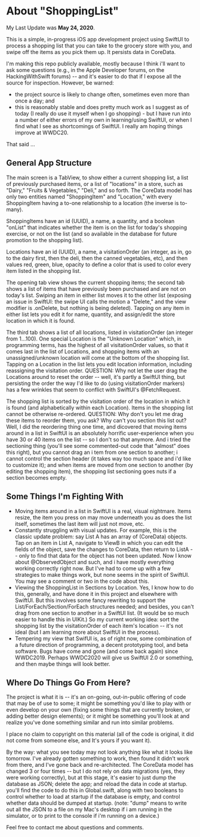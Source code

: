 #  About "ShoppingList"

My Last Update was **May 24, 2020**.

This is a simple, in-progress iOS app development project using SwiftUI to process a shopping list that you can take to the grocery store with you, and swipe off the items as you pick them up.  It persists data in CoreData.

I'm making this repo publicly available, mostly because I think i'll want to ask some questions (e.g., in the Apple Developer forums, on the HackingWithSwift forums) -- and it's easier to do that if I expose all the source for inspection.  However, be warned: 

* the project source is likely to change often, sometimes even more than once a day; and 
* this is reasonably stable and does pretty much work as I suggest as of today (I really do use it myself when I go shopping) - but I have run into a number of either errors of my own in learning/using SwiftUI, or when I find what I see as shortcomings of SwiftUI.  I really am hoping things improve at WWDC20.

That said ...

## General App Structure

The main screen is a TabView, to show either a current shopping list, a list of previously purchased items, or a list of "locations" in a store, such as "Dairy," "Fruits & Vegetables," "Deli," and so forth.  The CoreData model has only two entities named "ShoppingItem" and "Location," with every ShoppingItem having a to-one relationship to a location (the inverse is to-many).

ShoppingItems have an id (UUID), a name, a quantity, and a boolean "onList" that indicates whether the item is on the list for today's shopping exercise, or not on the list (and so available in the database for future promotion to the shopping list).  

Locations have an id (UUID), a name, a visitationOrder (an integer, as in, go to the dairy first, then the deli, then the canned vegetables, etc), and then values red, green, blue, opacity to define a color that is used to color every item listed in the shopping list.

The opening tab view shows the current shopping items; the second tab shows a list of items that have previously been purchased and are not on today's list.  Swiping an item in either list moves it to the other list (exposing an issue in SwiftUI: the swipe UI calls the motion a "Delete," and the view modifier is .onDelete, but nothing is being deleted).  Tapping on any item in either list lets you edit it for name, quantity, and assign/edit the store location in which it is found.

The third tab shows a list of all locations, listed in visitationOrder (an integer from 1...100).  One special Location is the "Unknown Location" which, in programming terms, has the highest of all visitationOrder values, so that it comes last in the list of Locations, and shopping items with an unassigned/unknown location will come at the bottom of the shopping list.  Tapping on a Location in the list lets you edit location information, including reassigning the visitation order. QUESTION: Why not let the user drag the Locations around to reset the order -- well, it's partly a SwiftUI thing, but persisting the order the way I'd like to do (using visitationOrder markers) has a few wrinkles that seem to conflict with SwiftUI's @FetchRequest.

The shopping list is sorted by the visitation order of the location in which it is found (and alphabetically within each Location).  Items in the shopping list cannot be otherwise re-ordered.  QUESTION: Why don't you let me drag these items to reorder them, you ask?  Why can't you section this list out? Well, I did the reordering thing one time, and dicovered that moving items around in a list in SwiftUI is an absolutely horrific user-experience when you have 30 or 40 items on the list -- so I don't so that anymore.  And i tried the sectioning thing (you'll see some commented-out code that "almost" does this right), but you cannot drag an i tem from one section to another; i cannot control the section header (it takes way too much space and i'd like to customize it); and when items are moved from one section to another (by editing the shopping item), the shopping list sectioning goes nuts if a section becomes empty.



## Some Things I'm Fighting With

* Moving items around in a list in SwiftUI is a real, visual nightmare.  Items resize, the item you press on may move underneath you as does the list itself, sometimes the last item will just not move, etc.
* Constantly struggling with visual updates.  For example, this is the classic update problem: say List A has an array of (CoreData) objects.  Tap on an item in List A, navigate to ViewB in which you can edit the fields of the object, save the changes to CoreData, then return to ListA -- only to find that data for the object has not been updated.  Now I know about @ObservedObject and such, and i have mostly everything working correctly right now.  But I've had to come up with a few  strategies to make things work, but none seems in the spirit of SwiftUI. You may see a comment or two in the code about this.
* Viewing the ShoppingList in Sections by Location.  Yes, I know how to do this, generally, and have done it in this project and elsewhere with SwiftUI.  But this involves some fancy rewriting to support the List/ForEach/Section/ForEach structures needed; and besides, you can't drag from one section to another in a SwiftUI list.  (It would be so much easier to handle this in UIKit.)  So my current working idea: sort the shopping list by the visitationOrder of each item's location -- it's not ideal (but I am learning more about SwiftUI in the process).
* Tempering my view that SwifUI is, as of right now, some combination of a future direction of programming, a decent prototyping tool, and beta software.  Bugs have come and gone (and come back again) since WWDC2019.  Perhaps WWDC2020 will give us SwiftUI 2.0 or something, and then maybe things will look better.

## Where Do Things Go From Here?

The project is what it is -- it's an on-going, out-in-public offering of code that may be of use to some; it might be something you'd like to play with or even develop on your own (fixing some things that are currently broken, or adding better design elements); or it might be something you'll look at and realize you've done something similar and run into similar problems.

I place no claim to copyright on this material (all of the code is original, it did not come from someone else, and It's yours if you want it).

By the way: what you see today may not look anything like what it looks like tomorrow.  I've already gotten something to work, then found it didn't work from there, and I've gone back and re-architected.  The CoreData model has changed 3 or four times -- but I do not rely on data migrations (yes, they were working correctly), but at this stage, it's easier to just dump the database as JSON; delete the app; and reload the data in code at startup.  you'll find the code to do this in Global.swift, along with two booleans to control whether to load at startup if the database is empty, and control whether data should be dumped at startup. (note: "dump" means to write out all the JSON to a file on my Mac's desktop if i am running in the simulator, or to print to the console if i'm running on a device.)

Feel free to contact me about questions and comments.
